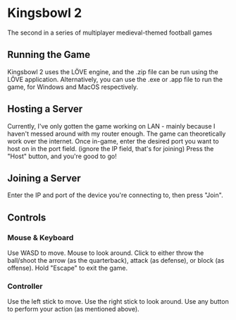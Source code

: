 # Kingsbowl 2
The second in a series of multiplayer medieval-themed football games

## Running the Game
Kingsbowl 2 uses the LÖVE engine, and the .zip file can be run using the LÖVE application.
Alternatively, you can use the .exe or .app file to run the game, for Windows and MacOS respectively.

## Hosting a Server
Currently, I've only gotten the game working on LAN - mainly because I haven't messed around with my router enough.
The game can theoretically work over the internet.
Once in-game, enter the desired port you want to host on in the port field. (ignore the IP field, that's for joining)
Press the "Host" button, and you're good to go!

## Joining a Server
Enter the IP and port of the device you're connecting to, then press "Join".

## Controls
### Mouse & Keyboard
Use WASD to move.
Mouse to look around.
Click to either throw the ball/shoot the arrow (as the quarterback), attack (as defense), or block (as offense).
Hold "Escape" to exit the game.

### Controller
Use the left stick to move.
Use the right stick to look around.
Use any button to perform your action (as mentioned above).

